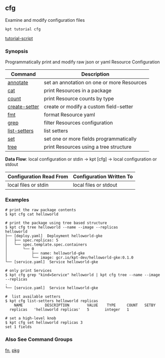 ## cfg

Examine and modify configuration files

<link rel="stylesheet" type="text/css" href="/kpt/gifs/asciinema-player.css" />
<asciinema-player src="/kpt/gifs/cfg.cast" speed="1" theme="solarized-dark" cols="60" rows="26" font-size="medium" idle-time-limit="1"></asciinema-player>
<script src="/kpt/gifs/asciinema-player.js"></script>

    kpt tutorial cfg

[tutorial-script]

### Synopsis

Programmatically print and modify raw json or yaml Resource Configuration

| Command        | Description                                   |
|----------------|-----------------------------------------------|
| [annotate]     | set an annotation on one or more Resources    |
| [cat]          | print Resources in a package                  |
| [count]        | print Resource counts by type                 |
| [create-setter]| create or modify a custom field-setter        |
| [fmt]          | format Resource yaml                          |
| [grep]         | filter Resources configuration                |
| [list-setters] | list setters                                  |
| [set]          | set one or more fields programmatically       |
| [tree]         | print Resources using a tree structure        |

**Data Flow**: local configuration or stdin -> kpt [cfg] -> local configuration or stdout

| Configuration Read From | Configuration Written To |
|-------------------------|--------------------------|
| local files or stdin    | local files or stdout    |

### Examples

    # print the raw package contents
    $ kpt cfg cat helloworld

    # print the package using tree based structure
    $ kpt cfg tree helloworld --name --image --replicas
    helloworld
    ├── [deploy.yaml]  Deployment helloworld-gke
    │   ├── spec.replicas: 5
    │   └── spec.template.spec.containers
    │       └── 0
    │           ├── name: helloworld-gke
    │           └── image: gcr.io/kpt-dev/helloworld-gke:0.1.0
    └── [service.yaml]  Service helloworld-gke

    # only print Services
    $ kpt cfg grep "kind=Service" helloworld | kpt cfg tree --name --image --replicas
    .
    └── [service.yaml]  Service helloworld-gke

    #  list available setters
    $ kpt cfg list-setters helloworld replicas
        NAME          DESCRIPTION        VALUE    TYPE     COUNT   SETBY
      replicas   'helloworld replicas'   5       integer   1

    # set a high-level knob
    $ kpt cfg set helloworld replicas 3
    set 1 fields

### Also See Command Groups

[fn], [pkg]

### 

[annotate]: annotate.md
[cat]: cat.md
[count]: count.md
[create-setter]: create-setter.md
[fmt]: fmt.md
[grep]: grep.md
[list-setters]: list-setters.md
[set]: set.md
[tree]: tree.md
[fn]: ../fn/README.md
[pkg]: ../pkg/README.md

[tutorial-script]: ../gifs/cfg.sh
